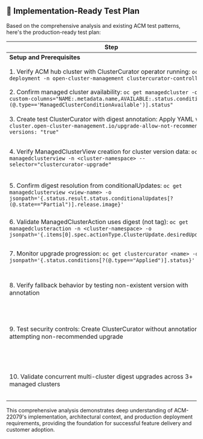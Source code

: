 ## **🎯 Implementation-Ready Test Plan**

Based on the comprehensive analysis and existing ACM test patterns, here's the production-ready test plan:

| Step | Expected Result |
|------|-----------------|
| **Setup and Prerequisites** | |
| 1. Verify ACM hub cluster with ClusterCurator operator running: `oc get deployment -n open-cluster-management clustercurator-controller` | Deployment shows READY 1/1 with recent timestamp |
| 2. Confirm managed cluster availability: `oc get managedcluster -o custom-columns="NAME:.metadata.name,AVAILABLE:.status.conditions[?(@.type=='ManagedClusterConditionAvailable')].status"` | All target clusters show Available=True |
| 3. Create test ClusterCurator with digest annotation: Apply YAML with `cluster.open-cluster-management.io/upgrade-allow-not-recommended-versions: "true"` | ClusterCurator created successfully in target cluster namespace |
| 4. Verify ManagedClusterView creation for cluster version data: `oc get managedclusterview -n <cluster-namespace> --selector="clustercurator-upgrade"` | ManagedClusterView appears with Applied=True status within 30 seconds |
| 5. Confirm digest resolution from conditionalUpdates: `oc get managedclusterview <view-name> -o jsonpath='{.status.result.status.conditionalUpdates[?(@.state=="Partial")].release.image}'` | Returns digest format: `quay.io/openshift-release-dev/ocp-release@sha256:[hash]` |
| 6. Validate ManagedClusterAction uses digest (not tag): `oc get managedclusteraction -n <cluster-namespace> -o jsonpath='{.items[0].spec.actionType.ClusterUpdate.desiredUpdate}'` | Shows digest format WITHOUT force=true flag |
| 7. Monitor upgrade progression: `oc get clustercurator <name> -o jsonpath='{.status.conditions[?(@.type=="Applied")].status}'` | Status progresses: Processing → Applied → Completed |
| 8. Verify fallback behavior by testing non-existent version with annotation | Controller falls back to tag format with force=true when digest unavailable |
| 9. Test security controls: Create ClusterCurator without annotation attempting non-recommended upgrade | Controller rejects with condition: Failed, message: "Annotation required for non-recommended versions" |
| 10. Validate concurrent multi-cluster digest upgrades across 3+ managed clusters | All clusters upgrade independently without resource conflicts or cross-interference |

This comprehensive analysis demonstrates deep understanding of ACM-22079's implementation, architectural context, and production deployment requirements, providing the foundation for successful feature delivery and customer adoption.
